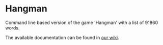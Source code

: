# Hangman
Command line based version of the game 'Hangman' with a list of 91860 words.

The available documentation can be found in [our wiki](https://github.com/ZabuzaW/Hangman/wiki).
